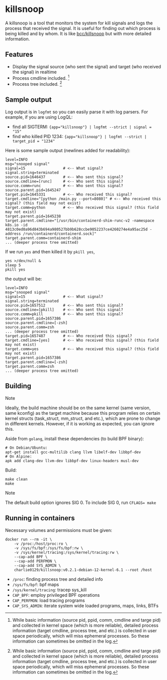 # killsnoop

A killsnoop is a tool that monitors the system for kill signals and logs the process that received the signal. It is useful for finding out which process is being killed and by whom. It is like [bcc/killsnoop](https://github.com/iovisor/bcc/blob/master/tools/killsnoop.py) but with more detailed information.

## Features

- Display the signal source (who sent the signal) and target (who received the signal) in realtime
- Process cmdline included. [^1]
- Process tree included. [^1]

[^1]: While basic information (source pid, ppid, comm, cmdline and targe pid) and collected in kernel space (which is more reliable), detailed process information (target cmdline, process tree, and etc.) is collected in user space periodically, which will miss ephemeral processes. So these information can sometimes be omitted in the log.

## Sample output

Log output is in `logfmt` so you can easily parse it with log parsers. For example, if you are using LogQL:

- find all SIGTERM: `{app="killsnoop"} | logfmt --strict | signal = "15"`
- find who killed PID 1234: `{app="killsnoop"} | logfmt --strict | target_pid = "1234"`

Here is some sample output (newlines added for readability):

```
level=INFO
msg="snooped signal"
signal=15                 # <-- What signal?
signal.string=terminated
source.pid=1646437        # <-- Who sent this signal?
source.cmdline=[runc]     # <-- Who sent this signal?
source.comm=runc          # <-- Who sent this signal?
source.parent.pid=1645247
target.pid=1645331        # <-- Who received this signal?
target.cmdline="[python /main.py --port=8080]" # <-- Who received this signal? (this field may not exist)
target.comm=python        # <-- Who received this signal? (this field may not exist)
target.parent.pid=1645238
target.parent.cmdline="[/usr/bin/containerd-shim-runc-v2 -namespace k8s.io -id 4813c0ed0a96d843b694a980527bb9b628ccbe9052237ce4260274e4a95ac25d -address /run/containerd/containerd.sock]"
target.parent.comm=containerd-shim
... (deeper process tree omitted)
```

If we run `yes` and then killed it by `pkill yes`,

```
yes >/dev/null &
sleep 5
pkill yes
```

the output will be:

```
level=INFO
msg="snooped signal"
signal=15                 # <-- What signal?
signal.string=terminated
source.pid=1657512        # <-- Who sent this signal?
source.cmdline=[pkill]    # <-- Who sent this signal?
source.comm=pkill         # <-- Who sent this signal?
source.parent.pid=1657386
source.parent.cmdline=[-zsh]
source.parent.comm=zsh
... (deeper process tree omitted)
target.pid=1657487        # <-- Who received this signal?
target.cmdline=[yes]      # <-- Who received this signal? (this field may not exist)
target.comm=yes           # <-- Who received this signal? (this field may not exist)
target.parent.pid=1657386
target.parent.cmdline=[-zsh]
target.parent.comm=zsh
... (deeper process tree omitted)
```

## Building

> [!NOTE]
> Ideally, the build machine should be on the same kernel (same version, same kconfig) as the target machine because this program relies on certain kernel structs (task_struct, mm_struct, and etc.), which are prone to change in different kernels. However, if it is working as expected, you can ignore this.

Aside from `golang`, install these dependencies (to build BPF binary):

```
# On Debian/Ubuntu:
apt-get install gcc-multilib clang llvm libelf-dev libbpf-dev
# On Alpine:
apk add clang-dev llvm-dev libbpf-dev linux-headers musl-dev
```

Build:

```
make clean
make
```

> [!NOTE]
> The default build option ignores SIG 0. To include SIG 0, run `CFLAGS= make`

## Running in containers

Necessary volumes and permissions must be given:

```
docker run --rm -it \
    -v /proc:/host/proc:ro \
    -v /sys/fs/bpf:/sys/fs/bpf:rw \
    -v /sys/kernel/tracing:/sys/kernel/tracing:rw \
    --cap-add BPF \
    --cap-add PERFMON \
    --cap-add SYS_ADMIN \
    charlie0129/killsnoop:v0.2.1-debian-12-kernel-6.1 --root /host
```

- `/proc`: finding process tree and detailed info
- `/sys/fs/bpf`: bpf maps
- `/sys/kernel/tracing`: tracep sys_kill
- `CAP_BPF`: employ privileged BPF operations
- `CAP_PERFMON`: load tracing programs
- `CAP_SYS_ADMIN`: iterate system wide loaded programs, maps, links, BTFs
